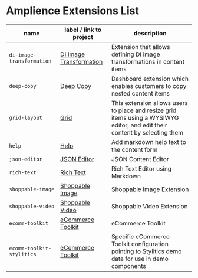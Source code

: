 # Amplience Extensions List

| name | label / link to project | description |
|-----------|-----------------|-------------|
| `di-image-transformation` | [DI Image Transformation](https://github.com/amplience/dc-extension-di-transform) | Extension that allows defining DI image transformations in content items |
| `deep-copy` | [Deep Copy](https://github.com/amplience/dc-extension-deep-copy) | Dashboard extension which enables customers to copy nested content items |
| `grid-layout` | [Grid](https://github.com/amplience/dc-extension-grid) | This extension allows users to place and resize grid items using a WYSIWYG editor, and edit their content by selecting them |
| `help` | [Help](https://github.com/amplience/dc-extension-help) | Add markdown help text to the content form |
| `json-editor` | [JSON Editor](https://amplience.com/developers/docs/integrations/extensions/content-editor/) | JSON Content Editor |
| `rich-text` | [Rich Text](https://github.com/amplience/dc-extension-rich-text) | Rich Text Editor using Markdown |
| `shoppable-image` | [Shoppable Image](https://github.com/amplience/dc-extension-shoppable-image) | Shoppable Image Extension |
| `shoppable-video` | [Shoppable Video](https://github.com/amplience/dc-extension-shoppable-video) | Shoppable Video Extension |
| `ecomm-toolkit` | [eCommerce Toolkit](https://github.com/amplience/dc-extension-ecomm-toolkit) | eCommerce Toolkit |
| `ecomm-toolkit-stylitics` | [eCommerce Toolkit](https://github.com/amplience/dc-extension-ecomm-toolkit) | Specific eCommerce Toolkit configuration pointing to Stylitics demo data for use in demo components |